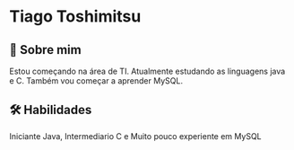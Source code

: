 
# Tiago Toshimitsu


## 🚀 Sobre mim
Estou começando na área de TI. Atualmente estudando as linguagens java e C. Também vou começar a aprender MySQL.


## 🛠 Habilidades
Iniciante Java, Intermediario C e Muito pouco experiente em MySQL
